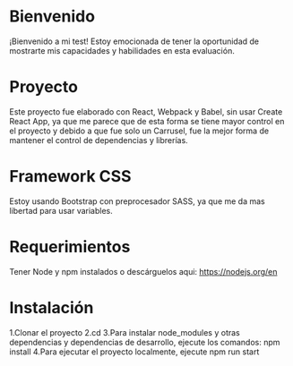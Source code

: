 # Bienvenido
¡Bienvenido a mi test! Estoy emocionada de tener la oportunidad de mostrarte mis capacidades y habilidades en esta evaluación.

# Proyecto
Este proyecto fue elaborado con React, Webpack y Babel, sin usar Create React App, ya que me parece que de esta
forma se tiene mayor control en el proyecto y debido a que fue solo un Carrusel, fue la mejor forma de mantener el control
de dependencias y librerías.

# Framework CSS
Estoy usando Bootstrap con preprocesador SASS, ya que me da mas libertad para usar variables.

# Requerimientos
Tener Node y npm instalados o descárguelos aqui: https://nodejs.org/en

# Instalación
1.Clonar el proyecto
2.cd 
3.Para instalar node_modules y otras dependencias y dependencias de desarrollo, ejecute los comandos:
npm install
4.Para ejecutar el proyecto localmente, ejecute
npm run start
